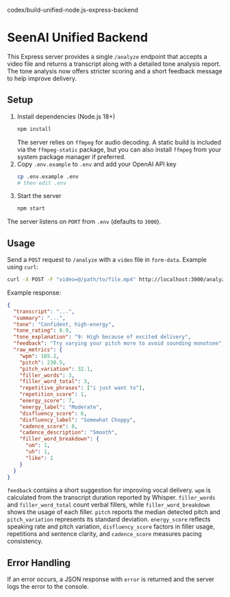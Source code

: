 codex/build-unified-node.js-express-backend
# SeenAI Unified Backend

This Express server provides a single `/analyze` endpoint that accepts a video file and returns a transcript along with a detailed tone analysis report. The tone analysis now offers stricter scoring and a short feedback message to help improve delivery.

## Setup

1. Install dependencies (Node.js 18+)
   ```bash
   npm install
   ```
   The server relies on `ffmpeg` for audio decoding. A static build is
   included via the `ffmpeg-static` package, but you can also install
   `ffmpeg` from your system package manager if preferred.
2. Copy `.env.example` to `.env` and add your OpenAI API key
   ```bash
   cp .env.example .env
   # then edit .env
   ```
3. Start the server
   ```bash
   npm start
   ```

The server listens on `PORT` from `.env` (defaults to `3000`).

## Usage

Send a `POST` request to `/analyze` with a `video` file in `form-data`.
Example using `curl`:

```bash
curl -X POST -F "video=@/path/to/file.mp4" http://localhost:3000/analyze
```

Example response:
```json
{
  "transcript": "...",
  "summary": "...",
  "tone": "Confident, high-energy",
  "tone_rating": 8.9,
  "tone_explanation": "9: High because of excited delivery",
  "feedback": "Try varying your pitch more to avoid sounding monotone",
  "raw_metrics": {
    "wpm": 165.2,
    "pitch": 230.5,
    "pitch_variation": 32.1,
    "filler_words": 3,
    "filler_word_total": 3,
    "repetitive_phrases": ["i just want to"],
    "repetition_score": 1,
    "energy_score": 7,
    "energy_label": "Moderate",
    "disfluency_score": 6,
    "disfluency_label": "Somewhat Choppy",
    "cadence_score": 8,
    "cadence_description": "Smooth",
    "filler_word_breakdown": {
      "um": 1,
      "uh": 1,
      "like": 1
    }
  }
}
```
`feedback` contains a short suggestion for improving vocal delivery. `wpm` is calculated from the transcript duration reported by Whisper. `filler_words` and `filler_word_total` count verbal fillers, while `filler_word_breakdown` shows the usage of each filler. `pitch` reports the median detected pitch and `pitch_variation` represents its standard deviation. `energy_score` reflects speaking rate and pitch variation, `disfluency_score` factors in filler usage, repetitions and sentence clarity, and `cadence_score` measures pacing consistency.

## Error Handling
If an error occurs, a JSON response with `error` is returned and the server logs the error to the console.

